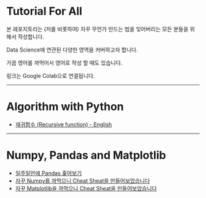 # Tutorial For All

본 레포지토리는 (저를 비롯하여) 자꾸 무언가 만드는 법을 잊어버리는 모든 분들을 위해서 작성합니다.

Data Science에 연관된 다양한 영역을 커버하고자 합니다.

가끔 영어를 까먹어서 영어로 작성 할 때도 있습니다.

링크는 Google Colab으로 연결됩니다.

---
# Algorithm with Python 

* [재귀함수 (Recursive function) - English](https://colab.research.google.com/drive/12Lx_Zi30cMEOW-QhmMzU1fT-Syu65Enc?usp=sharing)

---
# Numpy, Pandas and Matplotlib

* [일주일만에 Pandas 훑어보기](https://drive.google.com/drive/folders/13uZNB7oCpBg80cUTV0Tg9QKMMezuPBgD?usp=sharing)
* [자꾸 Numpy를 까먹으니 Cheat Sheat을 만들어보았습니다](https://drive.google.com/file/d/107iLih7CjUEKM5ABFIMsRbSJtD75cpTq/view?usp=sharing)
* [자꾸 Matplotlib을 까먹으니 Cheat Sheat을 만들어보았습니다](https://colab.research.google.com/drive/1zKRsgcKQBDrL7lGIyFC1ZYvVJhVtQ3cT?usp=sharing)

